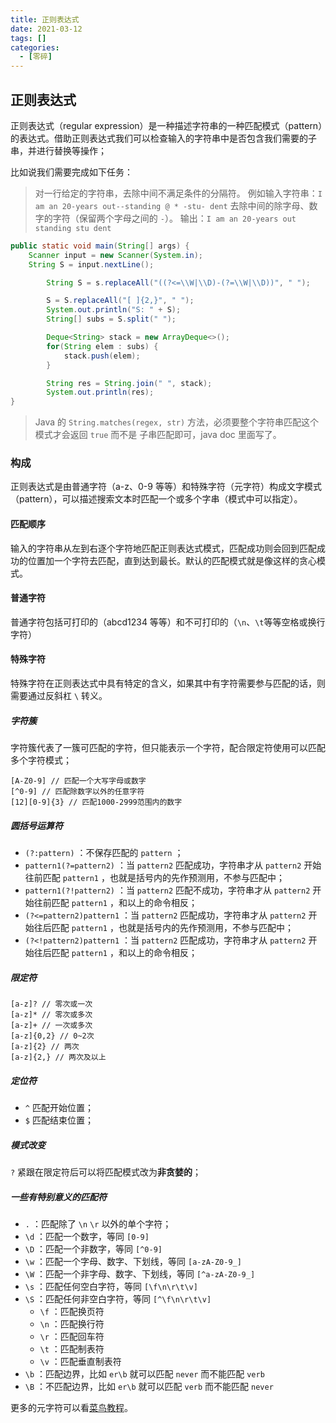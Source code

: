 ```yaml
---
title: 正则表达式
date: 2021-03-12
tags: []
categories:
  - [零碎]
---
```


<style>
.center {
width: auto;
display: table;
margin - left: auto;
margin - right: auto;
}
// 图片居中
img {
position: relative;
left: 50%;
transform: translateX(-50%);
}
</style>

## 正则表达式

正则表达式（regular expression）是一种描述字符串的一种匹配模式（pattern）的表达式。借助正则表达式我们可以检查输入的字符串中是否包含我们需要的子串，并进行替换等操作；

比如说我们需要完成如下任务：

> 对一行给定的字符串，去除中间不满足条件的分隔符。
> 例如输入字符串：`I am an 20-years out--standing @ * -stu- dent`
> 去除中间的除字母、数字的字符（保留两个字母之间的 `-`）。
> 输出：`I am an 20-years out standing stu dent`

```JAVA
public static void main(String[] args) {
    Scanner input = new Scanner(System.in);
    String S = input.nextLine();

        String S = s.replaceAll("((?<=\\W|\\D)-(?=\\W|\\D))", " ");

        S = S.replaceAll("[ ]{2,}", " ");
        System.out.println("S: " + S);
        String[] subs = S.split(" ");

        Deque<String> stack = new ArrayDeque<>();
        for(String elem : subs) {
            stack.push(elem);
        }

        String res = String.join(" ", stack);
        System.out.println(res);
}
```

> Java 的 `String.matches(regex, str)` 方法，必须要整个字符串匹配这个模式才会返回 `true` 而不是 子串匹配即可，java doc 里面写了。

### 构成

正则表达式是由普通字符（a-z、0-9 等等）和特殊字符（元字符）构成文字模式（pattern），可以描述搜索文本时匹配一个或多个字串（模式中可以指定）。

#### 匹配顺序

输入的字符串从左到右逐个字符地匹配正则表达式模式，匹配成功则会回到匹配成功的位置加一个字符去匹配，直到达到最长。默认的匹配模式就是像这样的贪心模式。

#### 普通字符

普通字符包括可打印的（abcd1234 等等）和不可打印的（`\n`、`\t`等等空格或换行字符）

#### 特殊字符

特殊字符在正则表达式中具有特定的含义，如果其中有字符需要参与匹配的话，则需要通过反斜杠 `\` 转义。

##### 字符簇

字符簇代表了一簇可匹配的字符，但只能表示一个字符，配合限定符使用可以匹配多个字符模式；

```JS
[A-Z0-9] // 匹配一个大写字母或数字
[^0-9] // 匹配除数字以外的任意字符
[12][0-9]{3} // 匹配1000-2999范围内的数字
```

##### 圆括号运算符

- `(?:pattern)` ：不保存匹配的 `pattern` ；
- `pattern1(?=pattern2)` ：当 `pattern2` 匹配成功，字符串才从 `pattern2` 开始往前匹配 `pattern1` ，也就是括号内的先作预测用，不参与匹配中；
- `pattern1(?!pattern2)` ：当 `pattern2` 匹配不成功，字符串才从 `pattern2` 开始往前匹配 `pattern1` ，和以上的命令相反；
- `(?<=pattern2)pattern1` ：当 `pattern2` 匹配成功，字符串才从 `pattern2` 开始往后匹配 `pattern1` ，也就是括号内的先作预测用，不参与匹配中；
- `(?<!pattern2)pattern1` ：当 `pattern2` 匹配成功，字符串才从 `pattern2` 开始往后匹配 `pattern1` ，和以上的命令相反；

##### 限定符

```JS
[a-z]? // 零次或一次
[a-z]* // 零次或多次
[a-z]+ // 一次或多次
[a-z]{0,2} // 0~2次
[a-z]{2} // 两次
[a-z]{2,} // 两次及以上
```

##### 定位符

- `^` 匹配开始位置；
- `$` 匹配结束位置；

##### 模式改变

`?` 紧跟在限定符后可以将匹配模式改为**非贪婪的**；

##### 一些有特别意义的匹配符

- `.` ：匹配除了 `\n` `\r` 以外的单个字符；
- `\d` ：匹配一个数字，等同 `[0-9]`
- `\D` ：匹配一个非数字，等同 `[^0-9]`
- `\w` ：匹配一个字母、数字、下划线，等同 `[a-zA-Z0-9_]`
- `\W` ：匹配一个非字母、数字、下划线，等同 `[^a-zA-Z0-9_]`
- `\s` ：匹配任何空白字符，等同 `[\f\n\r\t\v]`
- `\S` ：匹配任何非空白字符，等同 `[^\f\n\r\t\v]`
  - `\f` ：匹配换页符
  - `\n` ：匹配换行符
  - `\r` ：匹配回车符
  - `\t` ：匹配制表符
  - `\v` ：匹配垂直制表符
- `\b` ：匹配边界，比如 `er\b` 就可以匹配 `never` 而不能匹配 `verb`
- `\B` ：不匹配边界，比如 `er\b` 就可以匹配 `verb` 而不能匹配 `never`

更多的元字符可以看[菜鸟教程](https://www.runoob.com/regexp/regexp-metachar.html)。
